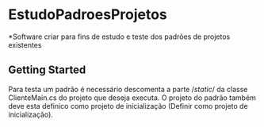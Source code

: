 ﻿# EstudoPadroesProjetos

*Software criar para fins de estudo e teste dos padrões de projetos existentes

## Getting Started
Para testa um padrão é necessário descomenta a parte /*static*/ 
da classe ClienteMain.cs do projeto que deseja executa.
O projeto do padrão também deve esta definico como projeto de inicialização (Definir como projeto de inicialização).


